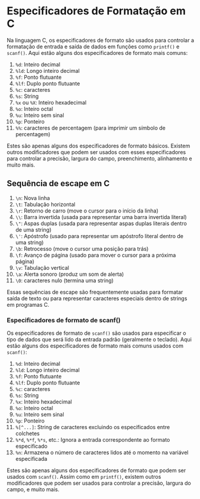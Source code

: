 # Especificadores de Formatação em C

Na linguagem C, os especificadores de formato são usados para controlar a formatação de entrada e saída de dados em funções como `printf()` e `scanf()`. Aqui estão alguns dos especificadores de formato mais comuns:

1. `%d`: Inteiro decimal
2. `%ld`: Longo inteiro decimal
3. `%f`: Ponto flutuante
4. `%lf`: Duplo ponto flutuante
5. `%c`: caracteres
6. `%s`: String
7. `%x` ou `%X`: Inteiro hexadecimal
8. `%o`: Inteiro octal
9. `%u`: Inteiro sem sinal
10. `%p`: Ponteiro
11. `%%`: caracteres de percentagem (para imprimir um símbolo de percentagem)

Estes são apenas alguns dos especificadores de formato básicos. Existem outros modificadores que podem ser usados com esses especificadores para controlar a precisão, largura do campo, preenchimento, alinhamento e muito mais.

## Sequência de escape em C

1. `\n`: Nova linha
2. `\t`: Tabulação horizontal
3. `\r`: Retorno de carro (move o cursor para o início da linha)
4. `\\`: Barra invertida (usada para representar uma barra invertida literal)
5. `\"`: Aspas duplas (usada para representar aspas duplas literais dentro de uma string)
6. `\'`: Apóstrofo (usado para representar um apóstrofo literal dentro de uma string)
7. `\b`: Retrocesso (move o cursor uma posição para trás)
8. `\f`: Avanço de página (usado para mover o cursor para a próxima página)
9. `\v`: Tabulação vertical
10. `\a`: Alerta sonoro (produz um som de alerta)
11. `\0`: caracteres nulo (termina uma string)

Essas sequências de escape são frequentemente usadas para formatar saída de texto ou para representar caracteres especiais dentro de strings em programas C.

### Especificadores de formato de scanf()

Os especificadores de formato de `scanf()` são usados para especificar o tipo de dados que será lido da entrada padrão (geralmente o teclado). Aqui estão alguns dos especificadores de formato mais comuns usados com `scanf()`:

1. `%d`: Inteiro decimal
2. `%ld`: Longo inteiro decimal
3. `%f`: Ponto flutuante
4. `%lf`: Duplo ponto flutuante
5. `%c`: caracteres
6. `%s`: String
7. `%x`: Inteiro hexadecimal
8. `%o`: Inteiro octal
9. `%u`: Inteiro sem sinal
10. `%p`: Ponteiro
11. `%[^...]`: String de caracteres excluindo os especificados entre colchetes
12. `%*d`, `%*f`, `%*s`, etc.: Ignora a entrada correspondente ao formato especificado
13. `%n`: Armazena o número de caracteres lidos até o momento na variável especificada

Estes são apenas alguns dos especificadores de formato que podem ser usados com `scanf()`. Assim como em `printf()`, existem outros modificadores que podem ser usados para controlar a precisão, largura do campo, e muito mais.

